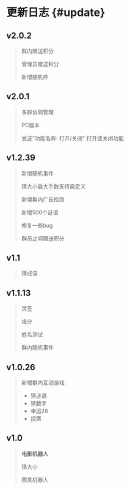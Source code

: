 # 更新日志 {#update}

## v2.0.2

> 群内赠送积分
>
> 管理员赠送积分
>
> 新增随机件

## v2.0.1

> 多群协同管理
>
> PC版本
>
> 发送"功能名称: 打开/关闭" 打开或关闭功能

## v1.2.39

> 新增随机事件
>
> 猜大小最大手数支持自定义
>
> 新增群内广告检测
>
> 新增500个谜语
>
> 修复一些bug
>
> 群员之间赠送积分

## v1.1

> 猜成语

## v1.1.13

> 灵签
>
> 缘分
>
> 姓名测试
>
> 群内随机事件

## v1.0.26

> 新增群内互动游戏:
>
> * 猜谜语
> * 猜数字
> * 幸运28
> * 投票

## v1.0

> **电影机器人**
>
> 猜大小
>
> 图灵机器人



